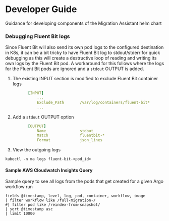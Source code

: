 # Developer Guide
Guidance for developing components of the Migration Assistant helm chart

### Debugging Fluent Bit logs
Since Fluent Bit will also send its own pod logs to the configured destination in K8s, it can be a bit tricky to have Fluent Bit log to stdout/stderr for quick debugging as this will create a destructive loop of reading and writing its own logs by the Fluent Bit pod. A workaround for this follows where the logs for the Fluent Bit pods are ignored and a `stdout` OUTPUT is added. 

1. The existing INPUT section is modified to exclude Fluent Bit container logs
```yaml
          [INPUT]
              ...
              Exclude_Path       /var/log/containers/fluent-bit*
              ...
```
2. Add a `stdout` OUTPUT option
```yaml
          [OUTPUT]
              Name               stdout
              Match              fluentbit-*
              Format             json_lines
```
3. View the outgoing logs
```shell
kubectl -n ma logs fluent-bit-<pod_id>
```

#### Sample AWS Cloudwatch Insights Query
Sample query to see all logs from the pods that get created for a given Argo workflow run
```
fields @timestamp, level, log, pod, container, workflow, image
| filter workflow like /full-migration-/
#| filter pod like /reindex-from-snapshot/
| sort @timestamp asc 
| limit 10000
```